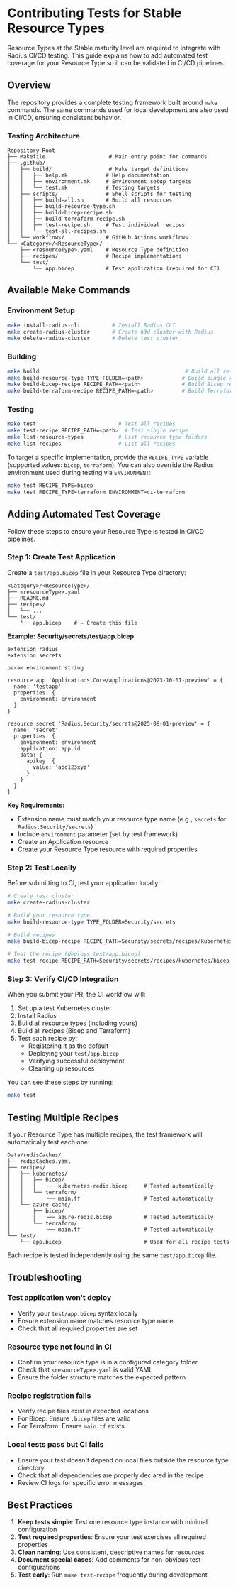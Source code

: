 # Contributing Tests for Stable Resource Types

Resource Types at the Stable maturity level are required to integrate with Radius CI/CD testing. This guide explains how to add automated test coverage for your Resource Type so it can be validated in CI/CD pipelines.

## Overview

The repository provides a complete testing framework built around `make` commands. The same commands used for local development are also used in CI/CD, ensuring consistent behavior.

### Testing Architecture

```
Repository Root
├── Makefile                    # Main entry point for commands
├── .github/
│   ├── build/                  # Make target definitions
│   │   ├── help.mk            # Help documentation
│   │   ├── environment.mk     # Environment setup targets
│   │   └── test.mk            # Testing targets
│   ├── scripts/               # Shell scripts for testing
│   │   ├── build-all.sh       # Build all resources
│   │   ├── build-resource-type.sh
│   │   ├── build-bicep-recipe.sh
│   │   ├── build-terraform-recipe.sh
│   │   ├── test-recipe.sh     # Test individual recipes
│   │   └── test-all-recipes.sh
│   └── workflows/             # GitHub Actions workflows
└── <Category>/<ResourceType>/
    ├── <resourceType>.yaml    # Resource Type definition
    ├── recipes/               # Recipe implementations
    └── test/
        └── app.bicep          # Test application (required for CI)
```

## Available Make Commands

### Environment Setup

```bash
make install-radius-cli          # Install Radius CLI
make create-radius-cluster       # Create k3d cluster with Radius
make delete-radius-cluster       # Delete test cluster
```

### Building

```bash
make build                                              # Build all resources
make build-resource-type TYPE_FOLDER=<path>            # Build single resource type
make build-bicep-recipe RECIPE_PATH=<path>             # Build Bicep recipe
make build-terraform-recipe RECIPE_PATH=<path>         # Build Terraform recipe
```

### Testing

```bash
make test                          # Test all recipes
make test-recipe RECIPE_PATH=<path>  # Test single recipe
make list-resource-types           # List resource type folders
make list-recipes                  # List all recipes
```

To target a specific implementation, provide the `RECIPE_TYPE` variable (supported values: `bicep`, `terraform`). You can also override the Radius environment used during testing via `ENVIRONMENT`:

```bash
make test RECIPE_TYPE=bicep
make test RECIPE_TYPE=terraform ENVIRONMENT=ci-terraform
```

## Adding Automated Test Coverage

Follow these steps to ensure your Resource Type is tested in CI/CD pipelines.

### Step 1: Create Test Application

Create a `test/app.bicep` file in your Resource Type directory:

```
<Category>/<ResourceType>/
├── <resourceType>.yaml
├── README.md
├── recipes/
│   └── ...
└── test/
    └── app.bicep    # ← Create this file
```

**Example: Security/secrets/test/app.bicep**

```bicep
extension radius
extension secrets

param environment string

resource app 'Applications.Core/applications@2023-10-01-preview' = {
  name: 'testapp'
  properties: {
    environment: environment
  }
}

resource secret 'Radius.Security/secrets@2025-08-01-preview' = {
  name: 'secret'
  properties: {
    environment: environment
    application: app.id
    data: {
      apikey: {
        value: 'abc123xyz'
      }
    }
  }
}
```

**Key Requirements:**
- Extension name must match your resource type name (e.g., `secrets` for `Radius.Security/secrets`)
- Include `environment` parameter (set by test framework)
- Create an Application resource
- Create your Resource Type resource with required properties

### Step 2: Test Locally

Before submitting to CI, test your application locally:

```bash
# Create test cluster
make create-radius-cluster

# Build your resource type
make build-resource-type TYPE_FOLDER=Security/secrets

# Build recipes
make build-bicep-recipe RECIPE_PATH=Security/secrets/recipes/kubernetes/bicep

# Test the recipe (deploys test/app.bicep)
make test-recipe RECIPE_PATH=Security/secrets/recipes/kubernetes/bicep
```

### Step 3: Verify CI/CD Integration

When you submit your PR, the CI workflow will:

1. Set up a test Kubernetes cluster
2. Install Radius
3. Build all resource types (including yours)
4. Build all recipes (Bicep and Terraform)
5. Test each recipe by:
   - Registering it as the default
   - Deploying your `test/app.bicep`
   - Verifying successful deployment
   - Cleaning up resources

You can see these steps by running:

```bash
make test
```

## Testing Multiple Recipes

If your Resource Type has multiple recipes, the test framework will automatically test each one:

```
Data/redisCaches/
├── redisCaches.yaml
├── recipes/
│   ├── kubernetes/
│   │   ├── bicep/
│   │   │   └── kubernetes-redis.bicep     # Tested automatically
│   │   └── terraform/
│   │       └── main.tf                    # Tested automatically
│   └── azure-cache/
│       ├── bicep/
│       │   └── azure-redis.bicep          # Tested automatically
│       └── terraform/
│           └── main.tf                    # Tested automatically
└── test/
    └── app.bicep                          # Used for all recipe tests
```

Each recipe is tested independently using the same `test/app.bicep` file.

## Troubleshooting

### Test application won't deploy

- Verify your `test/app.bicep` syntax locally
- Ensure extension name matches resource type name
- Check that all required properties are set

### Resource type not found in CI

- Confirm your resource type is in a configured category folder
- Check that `<resourceType>.yaml` is valid YAML
- Ensure the folder structure matches the expected pattern

### Recipe registration fails

- Verify recipe files exist in expected locations
- For Bicep: Ensure `.bicep` files are valid
- For Terraform: Ensure `main.tf` exists

### Local tests pass but CI fails

- Ensure your test doesn't depend on local files outside the resource type directory
- Check that all dependencies are properly declared in the recipe
- Review CI logs for specific error messages

## Best Practices

1. **Keep tests simple**: Test one resource type instance with minimal configuration
2. **Test required properties**: Ensure your test exercises all required properties
3. **Clean naming**: Use consistent, descriptive names for resources
4. **Document special cases**: Add comments for non-obvious test configurations
5. **Test early**: Run `make test-recipe` frequently during development